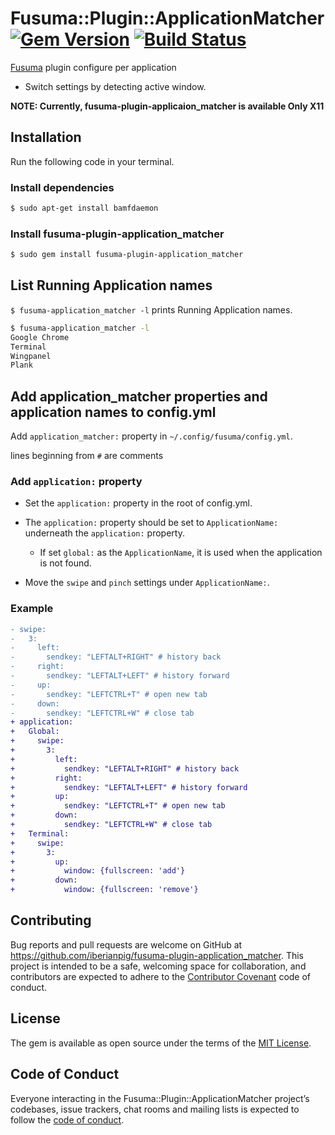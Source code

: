 # Fusuma::Plugin::ApplicationMatcher [![Gem Version](https://badge.fury.io/rb/fusuma-plugin-application_matcher.svg)](https://badge.fury.io/rb/fusuma-plugin-application_matcher) [![Build Status](https://travis-ci.com/iberianpig/fusuma-plugin-application_matcher.svg?branch=master)](https://travis-ci.com/iberianpig/fusuma-plugin-application_matcher)

[Fusuma](https://github.com/iberianpig/fusuma) plugin configure per application

* Switch settings by detecting active window.

**NOTE: Currently, fusuma-plugin-applicaion_matcher is available Only X11**

## Installation

Run the following code in your terminal.

### Install dependencies

```sh
$ sudo apt-get install bamfdaemon
```

### Install fusuma-plugin-application_matcher

```sh
$ sudo gem install fusuma-plugin-application_matcher
```


## List Running Application names

`$ fusuma-application_matcher -l` prints Running Application names.

```sh
$ fusuma-application_matcher -l
Google Chrome
Terminal
Wingpanel
Plank
```

## Add application_matcher properties and application names to config.yml

Add `application_matcher:` property in `~/.config/fusuma/config.yml`.

lines beginning from `#` are comments

### Add `application:` property

* Set the `application:` property in the root of config.yml.

* The `application:` property should be set to `ApplicationName:` underneath the `application:` property.
    * If set `global:` as the `ApplicationName`, it is used when the application is not found.

* Move the `swipe` and `pinch` settings under `ApplicationName:`.


### Example

```diff
- swipe:
-   3:
-     left:
-       sendkey: "LEFTALT+RIGHT" # history back
-     right:
-       sendkey: "LEFTALT+LEFT" # history forward
-     up:
-       sendkey: "LEFTCTRL+T" # open new tab
-     down:
-       sendkey: "LEFTCTRL+W" # close tab
+ application:
+   Global:
+     swipe:
+       3:
+         left:
+           sendkey: "LEFTALT+RIGHT" # history back
+         right:
+           sendkey: "LEFTALT+LEFT" # history forward
+         up:
+           sendkey: "LEFTCTRL+T" # open new tab
+         down:
+           sendkey: "LEFTCTRL+W" # close tab
+   Terminal:
+     swipe:
+       3: 
+         up:
+           window: {fullscreen: 'add'}
+         down:
+           window: {fullscreen: 'remove'}
```

## Contributing

Bug reports and pull requests are welcome on GitHub at https://github.com/iberianpig/fusuma-plugin-application_matcher. This project is intended to be a safe, welcoming space for collaboration, and contributors are expected to adhere to the [Contributor Covenant](http://contributor-covenant.org) code of conduct.

## License

The gem is available as open source under the terms of the [MIT License](https://opensource.org/licenses/MIT).

## Code of Conduct

Everyone interacting in the Fusuma::Plugin::ApplicationMatcher project’s codebases, issue trackers, chat rooms and mailing lists is expected to follow the [code of conduct](https://github.com/iberianpig/fusuma-plugin-application_matcher/blob/master/CODE_OF_CONDUCT.md).
